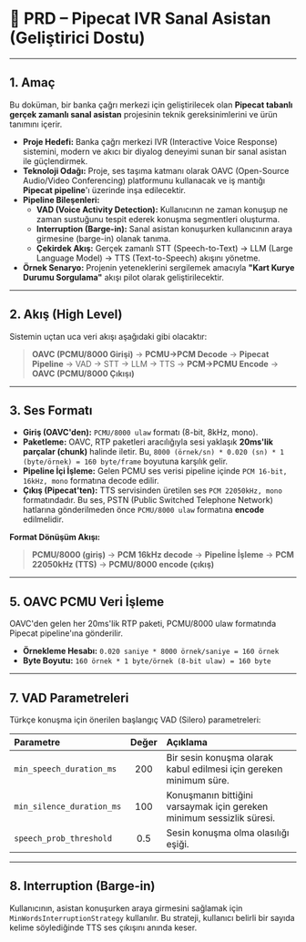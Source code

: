 
# 🚀 PRD – Pipecat IVR Sanal Asistan (Geliştirici Dostu)

---

## 1. Amaç

Bu doküman, bir banka çağrı merkezi için geliştirilecek olan **Pipecat tabanlı gerçek zamanlı sanal asistan** projesinin teknik gereksinimlerini ve ürün tanımını içerir.

-   **Proje Hedefi:** Banka çağrı merkezi IVR (Interactive Voice Response) sistemini, modern ve akıcı bir diyalog deneyimi sunan bir sanal asistan ile güçlendirmek.
-   **Teknoloji Odağı:** Proje, ses taşıma katmanı olarak OAVC (Open-Source Audio/Video Conferencing) platformunu kullanacak ve iş mantığı **Pipecat pipeline**'ı üzerinde inşa edilecektir.
-   **Pipeline Bileşenleri:**
    -   **VAD (Voice Activity Detection):** Kullanıcının ne zaman konuşup ne zaman sustuğunu tespit ederek konuşma segmentleri oluşturma.
    -   **Interruption (Barge-in):** Sanal asistan konuşurken kullanıcının araya girmesine (barge-in) olanak tanıma.
    -   **Çekirdek Akış:** Gerçek zamanlı STT (Speech-to-Text) → LLM (Large Language Model) → TTS (Text-to-Speech) akışını yönetme.
-   **Örnek Senaryo:** Projenin yeteneklerini sergilemek amacıyla **"Kart Kurye Durumu Sorgulama"** akışı pilot olarak geliştirilecektir.

---

## 2. Akış (High Level)

Sistemin uçtan uca veri akışı aşağıdaki gibi olacaktır:

> **OAVC (PCMU/8000 Girişi)** → **PCMU→PCM Decode** → **Pipecat Pipeline** → VAD → STT → LLM → TTS → **PCM→PCMU Encode** → **OAVC (PCMU/8000 Çıkışı)**

---

## 3. Ses Formatı

-   **Giriş (OAVC'den):** `PCMU/8000 ulaw` formatı (8-bit, 8kHz, mono).
-   **Paketleme:** OAVC, RTP paketleri aracılığıyla sesi yaklaşık **20ms'lik parçalar (chunk)** halinde iletir. Bu, `8000 (örnek/sn) * 0.020 (sn) * 1 (byte/örnek) = 160 byte/frame` boyutuna karşılık gelir.
-   **Pipeline İçi İşleme:** Gelen PCMU ses verisi pipeline içinde `PCM 16-bit, 16kHz, mono` formatına decode edilir.
-   **Çıkış (Pipecat'ten):** TTS servisinden üretilen ses `PCM 22050kHz, mono` formatındadır. Bu ses, PSTN (Public Switched Telephone Network) hatlarına gönderilmeden önce `PCMU/8000 ulaw` formatına **encode** edilmelidir.

**Format Dönüşüm Akışı:**
> **PCMU/8000 (giriş)** → **PCM 16kHz decode** → **Pipeline İşleme** → **PCM 22050kHz (TTS)** → **PCMU/8000 encode (çıkış)**

---



## 5. OAVC PCMU Veri İşleme

OAVC'den gelen her 20ms'lik RTP paketi, PCMU/8000 ulaw formatında Pipecat pipeline'ına gönderilir.

-   **Örnekleme Hesabı:** `0.020 saniye * 8000 örnek/saniye = 160 örnek`
-   **Byte Boyutu:** `160 örnek * 1 byte/örnek (8-bit ulaw) = 160 byte`



---
## 7. VAD Parametreleri

Türkçe konuşma için önerilen başlangıç VAD (Silero) parametreleri:

| Parametre | Değer | Açıklama |
| :--- | :---: | :--- |
| `min_speech_duration_ms` | 200 | Bir sesin konuşma olarak kabul edilmesi için gereken minimum süre. |
| `min_silence_duration_ms`| 100 | Konuşmanın bittiğini varsaymak için gereken minimum sessizlik süresi. |
| `speech_prob_threshold` | 0.5 | Sesin konuşma olma olasılığı eşiği. |

---

## 8. Interruption (Barge-in)

Kullanıcının, asistan konuşurken araya girmesini sağlamak için `MinWordsInterruptionStrategy` kullanılır. Bu strateji, kullanıcı belirli bir sayıda kelime söylediğinde TTS ses çıkışını anında keser.

